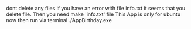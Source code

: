 dont delete any files
if you have an error with file info.txt it seems that you delete file. Then you need make 'info.txt' file
This App is only for ubuntu now then run via terminal ./AppBirthday.exe
